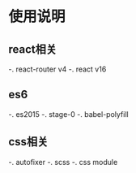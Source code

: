 # 使用说明

## react相关

-. react-router  v4
-. react v16

## es6
-. es2015
-. stage-0 
-. babel-polyfill

## css相关
-. autofixer
-. scss
-. css module